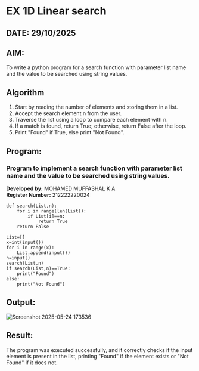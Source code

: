 # EX 1D Linear search
## DATE: 29/10/2025
## AIM:
To write a python program for a search function with parameter list name and the value to be searched using string values.

## Algorithm
1. Start by reading the number of elements and storing them in a list.
2. Accept the search element n from the user.
3. Traverse the list using a loop to compare each element with n.
4. If a match is found, return True; otherwise, return False after the loop.
5. Print "Found" if True, else print "Not Found". 

## Program:

### Program to implement a search function with parameter list name and the value to be searched using string values.
**Developed by:** MOHAMED MUFFASHAL K A  
**Register Number:** 212222220024
```
def search(List,n):
    for i in range(len(List)):
        if List[i]==n:
            return True
    return False
    
List=[]
x=int(input())
for i in range(x):
    List.append(input())
n=input()
search(List,n)
if search(List,n)==True:
    print("Found")
else:
    print("Not Found")
```
## Output:
![Screenshot 2025-05-24 173536](https://github.com/user-attachments/assets/165cf6fd-07c4-49e9-8ad6-b048d173ac5d)

## Result:
The program was executed successfully, and it correctly checks if the input element is present in the list, printing "Found" if the element exists or "Not Found" if it does not.
